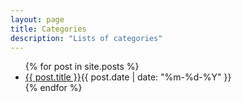 ```yaml
---
layout: page
title: Categories
description: "Lists of categories"
---
```




<ul>
    {% for post in site.posts %}
    <li><a href="{{ site.baseurl }}{{ post.url }}">{{ post.title }}</a><time datetime="{{ post.date | date_to_xmlschema }}">{{ post.date | date: "%m-%d-%Y" }}</time></li>
    {% endfor %}
</ul>
